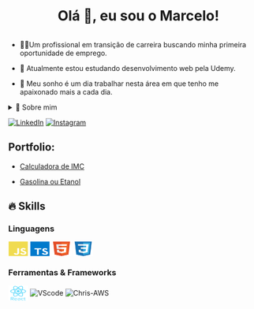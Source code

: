 <!--título-->
<div id="user-content-toc">
  <ul align="center">
    <summary><h1 style="display: inline-block">Olá 👋, eu sou o Marcelo!</h1></summary>
</div>

<!-- Apresentação -->
<p>
  
  - 👨‍💻Um profissional em transição de carreira buscando minha primeira oportunidade de emprego.

  - 🌱 Atualmente estou estudando desenvolvimento web pela Udemy.

  - 🔭 Meu sonho é um dia trabalhar nesta área em que tenho me apaixonado mais a cada dia.
</p>


<!-- Suspenso -->
<details>
  <summary>💬 Sobre mim</summary>

  - Tenho 33 anos, sou morador do Rio de Janeiro. Apesar de estar ligado a tecnologia desde a infância, apenas recentemente comecei a me interessar por desenvolvimento e, desde então, tenho procurado aprender e me aprimorar cada dia mais nessa área que, apesar de desafiadora, tem sido incrível.

  - Como músico, amo ouvir uma boa música. Gosto de ler, seja um bom livro, mangá ou quadrinhos, além de assistir filmes e séries! Creio que interesses pessoais nos ajudam a ter uma percepção mais apurada das coisas e para a resolução de problemas.
</details>

<!-- Links -->
[![LinkedIn](https://img.shields.io/badge/LinkedIn-0077B5?style=for-the-badge&logo=linkedin&logoColor=white)](https://www.linkedin.com/in/marcelo-santos-089471291/)
[![Instagram](https://img.shields.io/badge/Instagram-E4405F?style=for-the-badge&logo=instagram&logoColor=white)](https://www.instagram.com/marcelo_dsp/)

<!-- Portfolio -->
## Portfolio:

- [Calculadora de IMC](https://github.com/marcelomdsp/calculo-de-imc-react)

- [Gasolina ou Etanol](https://github.com/marcelomdsp/calculadora-gasolina-etanol-react)


## 🔥 Skills
<!-- Skills: Linguagens -->
  <div style="flex-basis: 48%;">
    <h3>Linguagens</h3>
    <img align="center" alt="Js" height="30" width="40" src="https://raw.githubusercontent.com/devicons/devicon/master/icons/javascript/javascript-plain.svg">
    <img align="center" alt="Ts" height="30" width="40" src="https://raw.githubusercontent.com/devicons/devicon/master/icons/typescript/typescript-plain.svg">
    <img align="center" alt="HTML" height="30" width="40" src="https://raw.githubusercontent.com/devicons/devicon/master/icons/html5/html5-original.svg">
    <img align="center" alt="CSS" height="30" width="40" src="https://raw.githubusercontent.com/devicons/devicon/master/icons/css3/css3-original.svg">
    
  </div>
  
  <!-- Skills: Ferramentas & Frameworks -->
  <div style="flex-basis: 48%;">
    <h3>Ferramentas & Frameworks</h3>
    <img align="center" alt="VScode" height="30" width="40" src="https://raw.githubusercontent.com/devicons/devicon/master/icons/react/react-original-wordmark.svg"> 
    <img align="center" alt="VScode" height="30" width="40" src="https://cdn.jsdelivr.net/gh/devicons/devicon/icons/vscode/vscode-original.svg">
    <img align="center" alt="Chris-AWS" height="30" width="40" src="https://cdn.jsdelivr.net/gh/devicons/devicon/icons/git/git-original.svg">
  </div>
  
